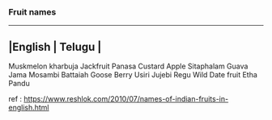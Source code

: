 ### Fruit names 

-----------------------------
|English     |       Telugu |
-----------------------------

Muskmelon         kharbuja
Jackfruit         Panasa
Custard Apple     Sitaphalam
Guava             Jama
Mosambi           Battaiah
Goose Berry       Usiri
Jujebi            Regu
Wild Date fruit   Etha Pandu


ref :  https://www.reshlok.com/2010/07/names-of-indian-fruits-in-english.html


